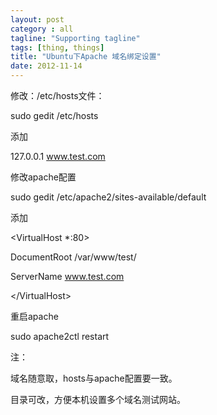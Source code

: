 ```yaml
---
layout: post
category : all
tagline: "Supporting tagline"
tags: [thing, things]
title: "Ubuntu下Apache 域名绑定设置"
date: 2012-11-14
---
```

修改：/etc/hosts文件：    
sudo gedit /etc/hosts    
    
添加    
127.0.0.1 www.test.com    
    
修改apache配置    
sudo gedit /etc/apache2/sites\-available/default    
    
添加    
&lt;VirtualHost \*:80&gt;    
DocumentRoot /var/www/test/    
ServerName  www.test.com    
&lt;/VirtualHost&gt;    
重启apache    
sudo apache2ctl restart    
    
注：    
域名随意取，hosts与apache配置要一致。    
目录可改，方便本机设置多个域名测试网站。    
